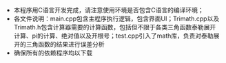 * 本程序用C语言开发完成，请注意使用环境是否包含C语言的编译环境；
* 各文件说明：main.cpp包含主程序执行逻辑，包含界面UI；Trimath.cpp以及Trimath.h包含计算器需要的计算函数，包括但不限于各类三角函数泰勒展开计算、pi的计算、绝对值以及开根号；test.cpp引入了math库，负责对泰勒展开的三角函数的结果进行误差分析
* 确保所有的依赖程序均以下载